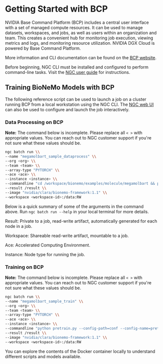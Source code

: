 # Getting Started with BCP


NVIDIA Base Command Platform (BCP) includes a central user interface with a set of managed compute resources. It can be used to manage datasets, workspaces, and jobs, as well as users within an organization and team. This creates a convenient hub for monitoring job execution, viewing metrics and logs, and monitoring resource utilization. NVIDIA DGX Cloud is powered by Base Command Platform.

More information and CLI documentation can be found on the [BCP website](https://docs.nvidia.com/base-command-platform/index.html).

Before beginning, NGC CLI must be installed and configured to perform command-line tasks. Visit the [NGC user guide](https://docs.nvidia.com/base-command-platform/user-guide/index.html#installing-ngc-cli) for instructions.

## Training BioNeMo Models with BCP

The following reference script can be used to launch a job on a cluster running BCP from a local workstation using the NGC CLI. The [NGC web UI](https://docs.nvidia.com/base-command-platform/user-guide/index.html#jobs-and-gpu-instances) can also be used to configure and launch the job interactively.

### Data Processing on BCP
**Note:** The command below is incomplete. Please replace all `< >` with appropriate values. You can reach out to NGC customer support if you're not sure what these values should be.
```bash
ngc batch run \\
--name "megamolbart_sample_dataprocess" \\
--org <org> \\
--team <team> \\
--array-type "PYTORCH" \\
--ace <ace> \\
--instance <instance> \\
--commandline "cd /workspace/bionemo/examples/molecule/megamolbart && python pretrain.py --config-path=conf --config-name=pretrain_xsmall_span_aug do_training=False model.data.links_file='${oc.env:BIONEMO_HOME}/examples/molecule/megamolbart/dataset/ZINC-downloader-sample.txt' model.data.dataset_path=/data/zinc_csv" \\
--result /result \\
--image "nvidia/clara/bionemo-framework:1.1" \\
--workspace <workspace-id>:/data:RW
```

Below is a quick summary of some of the arguments in the command above. Run `ngc batch run --help` in your local terminal for more details.

Result: Private to a job, read-write artifact, automatically generated for each node in a job.

Workspace: Shareable read-write artifact, mountable to a job.

Ace: Accelerated Computing Environment.

Instance: Node type for running the job.

### Training on BCP
**Note:** The command below is incomplete. Please replace all `< >` with appropriate values. You can reach out to NGC customer support if you're not sure what these values should be.
```bash
ngc batch run \\
--name "megamolbart_sample_train" \\
--org <org> \\
--team <team> \\
--array-type "PYTORCH" \\
--ace <ace> \\
--instance <instance> \\
--commandline "python pretrain.py --config-path=conf --config-name=pretrain_xsmall_span_aug do_training=True model.data.dataset_path=/data/zinc_csv model.data.dataset.train=x000 model.data.dataset.val=x000 model.data.dataset.test=x000 exp_manager.exp_dir=/data/mmb_training" \\
--result /result \\
--image "nvidia/clara/bionemo-framework:1.1" \\
--workspace <workspace-id>:/data:RW
```

You can explore the contents of the Docker container locally to understand different scripts and models available.

